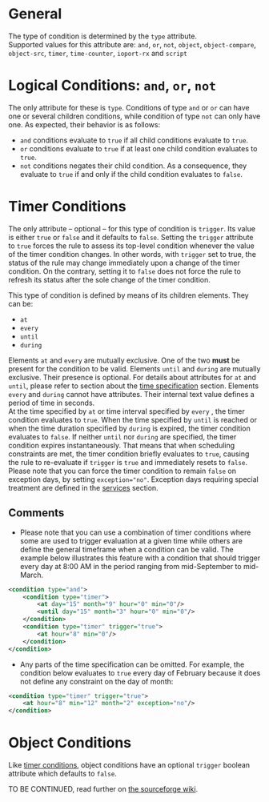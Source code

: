 # General

The type of condition is determined by the `type` attribute.  
Supported values for this attribute are:  `and`, `or`, `not`, `object`, `object-compare`, `object-src`, `timer`, `time-counter`, `ioport-rx` and `script`

# Logical Conditions: `and`, `or`, `not`

The only attribute for these is `type`. Conditions of type `and` or `or` can have one or several children conditions, while condition of type `not` can only have one.
As expected, their behavior is as follows:
- `and` conditions evaluate to `true` if all child conditions evaluate to `true`.
- `or` conditions evaluate to `true` if at least one child condition evaluates to `true`.
- `not` conditions negates their child condition. As a consequence, they evaluate to `true` if and only if the child condition evaluates to `false`.

# Timer Conditions

The only attribute – optional – for this type of condition is `trigger`. Its value is either `true` or `false` and it defaults to `false`.
Setting the `trigger` attribute to `true` forces the rule to assess its top-level condition whenever the value of the timer condition changes. In other words, with `trigger` set to true, the status of the rule may change immediately upon a change of the timer condition. On the contrary, setting it to `false` does not force the rule to refresh its status after the sole change of the timer condition.
  
This type of condition is defined by means of its children elements. They can be:
- `at`
- `every`
- `until`
- `during`

Elements `at` and `every` are mutually exclusive. One of the two **must** be present for the condition to be valid.
Elements `until` and `during` are mutually exclusive. Their presence is optional.
For details about attributes for `at` and `until`, please refer to section about the [time specification](TimeSpec) section.
Elements `every` and `during` cannot have attributes. Their internal text value defines a period of time in seconds.  
At the time specified by `at` or time interval specified by `every` , the timer condition evaluates to `true`.
When the time specified by `until` is reached or when the time duration specified by `during` is expired, the timer condition evaluates to `false`.
If neither `until` nor `during` are specified, the timer condition expires instantaneously. That means that when scheduling constraints are met, the timer condition briefly evaluates to `true`, causing the rule to re-evaluate if `trigger` is `true` and immediately resets to `false`.
Please note that you can force the timer condition to remain `false` on exception days, by setting `exception="no"`. Exception days requiring special treatment are defined in the [services](Services) section.

## Comments

* Please note that you can use a combination of timer conditions where some are used to trigger evaluation at a given time while others are define the general timeframe when a condition can be valid.
The example below illustrates this feature with a condition that should trigger every day at 8:00 AM in the period ranging from mid-September to mid-March.
```xml
<condition type="and">
    <condition type="timer">
        <at day="15" month="9" hour="0" min="0"/>
        <until day="15" month="3" hour="0" min="0"/>
    </condition>
    <condition type="timer" trigger="true">
        <at hour="8" min="0"/>
    </condition>
</condition>
```

* Any parts of the time specification can be omitted. For example, the condition below evaluates to `true` every day of February because it does not define any constraint on the day of month: 

```xml        
<condition type="timer" trigger="true">
    <at hour="8" min="12" month="2" exception="no"/>
</condition>
```

# Object Conditions

Like [timer conditions](#Timer-Conditions), object conditions have an optional `trigger` boolean attribute which defaults to `false`.

TO BE CONTINUED, read further on [the sourceforge wiki](https://sourceforge.net/p/linknx/wiki/Condition%27s_Syntax/).